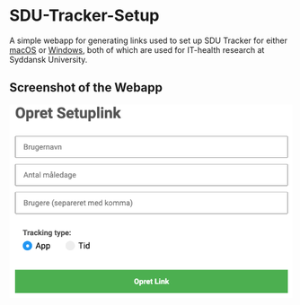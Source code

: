 # SDU-Tracker-Setup

A simple webapp for generating links used to set up SDU Tracker for either [macOS](https://github.com/Bargsteen/SDU-Tracker) or [Windows](https://github.com/Bargsteen/SDU-Tracker-Windows), both of which are used for IT-health research at Syddansk University.

## Screenshot of the Webapp
![A screenshot of SDU-Tracker-Setup](images/SDU-Tracker-Setup-Screenshot.png "Screenshot of SDU-Tracker-Setup")
